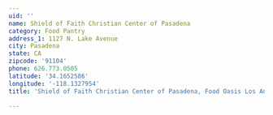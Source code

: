 ```yaml
---
uid: ''
name: Shield of Faith Christian Center of Pasadena
category: Food Pantry
address_1: 1127 N. Lake Avenue
city: Pasadena
state: CA
zipcode: '91104'
phone: 626.773.0505
latitude: '34.1652586'
longitude: '-118.1327954'
title: 'Shield of Faith Christian Center of Pasadena, Food Oasis Los Angeles'

---
```

